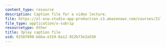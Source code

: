 ```yaml
---
content_type: resource
description: Caption file for a video lecture.
file: https://ol-ocw-studio-app-production.s3.amazonaws.com/courses/21l-011-the-film-experience-fall-2013/0258f890bbbae3198a12922b73e3a550_r67dVaGtBGA.srt
file_type: application/x-subrip
resourcetype: Other
title: 3play caption file
uid: 0258f890-bbba-e319-8a12-922b73e3a550
---
```

